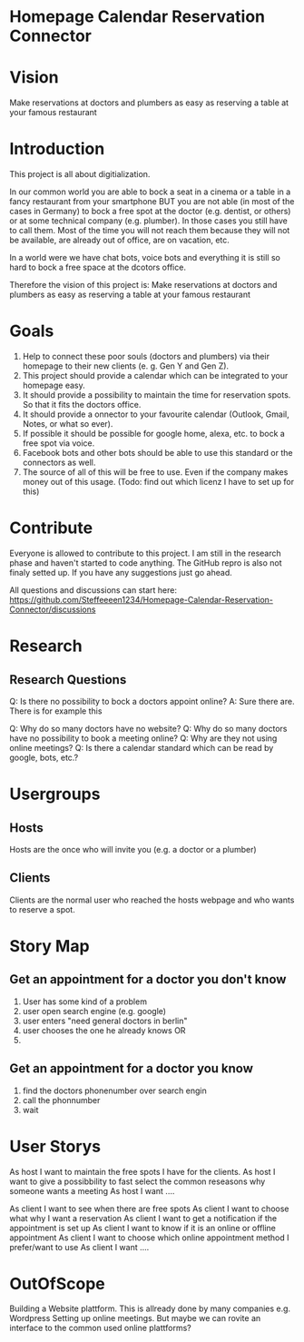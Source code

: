 # Homepage Calendar Reservation Connector
# Vision
Make reservations at doctors and plumbers as easy as reserving a table at your famous restaurant

# Introduction
This project is all about digitialization.

In our common world you are able to bock a seat in a cinema or a table in a fancy restaurant from your smartphone BUT you are not able (in most of the cases in Germany) to bock a free spot at the doctor (e.g. dentist, or others) or at some technical company (e.g. plumber). 
In those cases you still have to call them. 
Most of the time you will not reach them because they will not be available, are already out of office, are on vacation, etc.

In a world were we have chat bots, voice bots and everything it is still so hard to bock a free space at the dcotors office.

Therefore the vision of this project is: Make reservations at doctors and plumbers as easy as reserving a table at your famous restaurant

# Goals
1. Help to connect these poor souls (doctors and plumbers) via their homepage to their new clients (e. g. Gen Y and Gen Z). 
1. This project should provide a calendar which can be integrated to your homepage easy. 
1. It should provide a possibility to maintain the time for reservation spots. So that it fits the doctors office.
1. It should provide a onnector to your favourite calendar (Outlook, Gmail, Notes, or what so ever).
1. If possible it should be possible for google home, alexa, etc. to bock a free spot via voice.
1. Facebook bots and other bots should be able to use this standard or the connectors as well.
1. The source of all of this will be free to use. Even if the company makes money out of this usage. (Todo: find out which licenz I have to set up for this)

# Contribute
Everyone is allowed to contribute to this project. 
I am still in the research phase and haven't started to code anything.
The GitHub repro is also not finaly setted up. If you have any suggestions just go ahead.

All questions and discussions can start here: https://github.com/Steffeeeen1234/Homepage-Calendar-Reservation-Connector/discussions

# Research

## Research Questions
Q: Is there no possibility to bock a doctors appoint online?
A: Sure there are. There is for example this

Q: Why do so many doctors have no website?
Q: Why do so many doctors have no possibility to book a meeting online?
Q: Why are they not using online meetings?
Q: Is there a calendar standard which can be read by google, bots, etc.?

# Usergroups
## Hosts 
Hosts are the once who will invite you (e.g. a doctor or a plumber)

## Clients
Clients are the normal user who reached the hosts webpage and who wants to reserve a spot.

# Story Map

## Get an appointment for a doctor you don't know
1. User has some kind of a problem
1. user open search engine (e.g. google)
1. user enters "need general doctors in berlin"
1. user chooses the one he already knows OR 
1. 

## Get an appointment for a doctor you know
1. find the doctors phonenumber over search engin
1. call the phonnumber
1. wait

# User Storys
As host I want to maintain the free spots I have for the clients.
As host I want to give a possibbility to fast select the common reseasons why someone wants a meeting
As host I want ....

As client I want to see when there are free spots
As client I want to choose what why I want a reservation
As client I want to get a notification if the appointment is set up
As client I want to know if it is an online or offline appointment
As client I want to choose which online appointment method I prefer/want to use
As client I want ....


# OutOfScope
Building a Website plattform. This is allready done by many companies e.g. Wordpress
Setting up online meetings. But maybe we can rovite an interface to the common used online plattforms?


